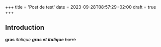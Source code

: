 +++
title = 'Post de test'
date = 2023-09-28T08:57:29+02:00
draft = true
+++
## Introduction

**gras** *italique* ***gras et italique*** ~~barré~~